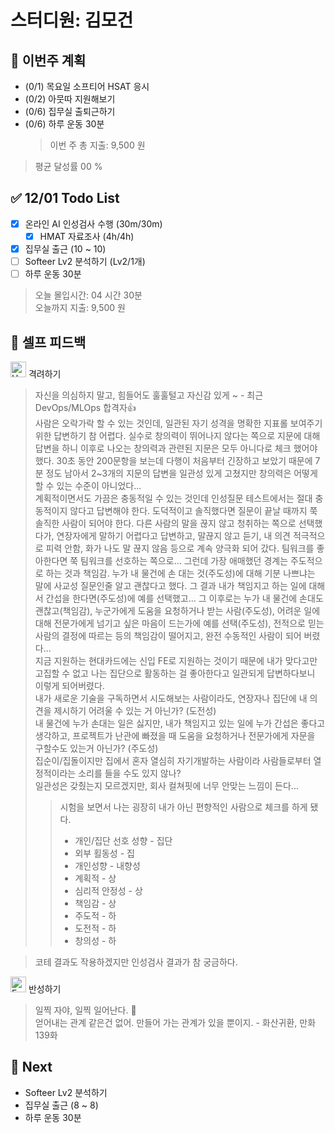# 스터디원: 김모건

## 🚀 이번주 계획

- (0/1) 목요일 소프티어 HSAT 응시
- (0/2) 아뭇따 지원해보기
- (0/6) 집무실 출퇴근하기
- (0/6) 하루 운동 30분
  > 이번 주 총 지출: 9,500 원

> 평균 달성률 00 %

## ✅ 12/01 Todo List

- [x] 온라인 AI 인성검사 수행 (30m/30m)
  - [x] HMAT 자료조사 (4h/4h)
- [x] 집무실 출근 (10 ~ 10)
- [ ] Softeer Lv2 분석하기 (Lv2/1개)
- [ ] 하루 운동 30분

> 오늘 몰입시간: 04 시간 30분<br>
> 오늘까지 지출: 9,500 원

## 🎉 셀프 피드백

<img src="https://raw.githubusercontent.com/Tarikul-Islam-Anik/Animated-Fluent-Emojis/master/Emojis/Smilies/Hugging%20Face.png" alt="Hugging Face" width="25" height="25"> 격려하기</img>

> 자신을 의심하지 말고, 힘들어도 훌훌털고 자신감 있게 ~ - 최근 DevOps/MLOps 합격자👍<br>
> 사람은 오락가락 할 수 있는 것인데, 일관된 자기 성격을 명확한 지표롤 보여주기 위한 답변하기 참 어렵다. 실수로 창의력이 뛰어나지 않다는 쪽으로 지문에 대해 답변을 하니 이후로 나오는 창의력과 관련된 지문은 모두 아니다로 체크 했어야 했다. 30초 동안 200문항을 보는데 다행이 처음부터 긴장하고 보았기 때문에 7분 정도 남아서 2~3개의 지문의 답변을 일관성 있게 고쳤지만 창의력은 어떻게 할 수 있는 수준이 아니었다...<br>
> 계획적이면서도 가끔은 충동적일 수 있는 것인데 인성질문 테스트에서는 절대 충동적이지 않다고 답변해야 한다. 도덕적이고 솔직했다면 질문이 끝날 때까지 쭉 솔직한 사람이 되어야 한다. 다른 사람의 말을 끊지 않고 청취하는 쪽으로 선택했다가, 연장자에게 말하기 어렵다고 답변하고, 말끊지 않고 듣기, 내 의견 적극적으로 피력 안함, 화가 나도 말 끊지 않음 등으로 계속 양극화 되어 갔다. 팀워크를 좋아한다면 쭉 팀워크를 선호하는 쪽으로... 그런데 가장 애매했던 경계는 주도적으로 하는 것과 책임감. 누가 내 물건에 손 대는 것(주도성)에 대해 기분 나쁘냐는 말에 사교성 질문인줄 알고 괜찮다고 했다. 그 결과 내가 책임지고 하는 일에 대해서 간섭을 한다면(주도성)에 예를 선택했고... 그 이후로는 누가 내 물건에 손대도 괜찮고(책임감), 누군가에게 도움을 요청하거나 받는 사람(주도성), 어려운 일에 대해 전문가에게 넘기고 싶은 마음이 드는가에 예를 선택(주도성), 전적으로 믿는 사람의 결정에 따르는 등의 책임감이 떨어지고, 완전 수동적인 사람이 되어 버렸다... <br>
> 지금 지원하는 현대카드에는 신입 FE로 지원하는 것이기 때문에 내가 맞다고만 고집할 수 없고 나는 집단으로 활동하는 걸 좋아한다고 일관되게 답변하다보니 이렇게 되어버렸다. <br>
> 내가 새로운 기술을 구독하면서 시도해보는 사람이라도, 연장자나 집단에 내 의견을 제시하기 어려울 수 있는 거 아닌가? (도전성) <br>
> 내 물건에 누가 손대는 일은 싫지만, 내가 책임지고 있는 일에 누가 간섭은 좋다고 생각하고, 프로젝트가 난관에 빠졌을 때 도움을 요청하거나 전문가에게 자문을 구할수도 있는거 아닌가? (주도성) <br>
> 집순이/집돌이지만 집에서 혼자 열심히 자기개발하는 사람이라 사람들로부터 열정적이라는 소리를 들을 수도 있지 않나? <br>
> 일관성은 갖췄는지 모르겠지만, 회사 컬쳐핏에 너무 안맞는 느낌이 든다... <br>
>
> > 시험을 보면서 나는 굉장히 내가 아닌 편향적인 사람으로 체크를 하게 됐다. <br>
> >
> > - 개인/집단 선호 성향 - 집단
> > - 외부 횔동성 - 집
> > - 개인성향 - 내향성
> > - 계획적 - 상
> > - 심리적 안정성 - 상
> > - 책임감 - 상
> > - 주도적 - 하
> > - 도전적 - 하
> > - 창의성 - 하

> 코테 결과도 작용하겠지만 인성검사 결과가 참 궁금하다.

<img src="https://raw.githubusercontent.com/Tarikul-Islam-Anik/Animated-Fluent-Emojis/master/Emojis/Smilies/Face%20with%20Monocle.png" alt="Face with Monocle" width="25" height="25"> 반성하기</img>

> 일찍 자야, 일찍 일어난다. 🤣<br>
> 얻어내는 관계 같은건 없어. 만들어 가는 관계가 있을 뿐이지. - 화산귀환, 만화 139화<br>

## 🌱 Next

- Softeer Lv2 분석하기
- 집무실 출근 (8 ~ 8)
- 하루 운동 30분
